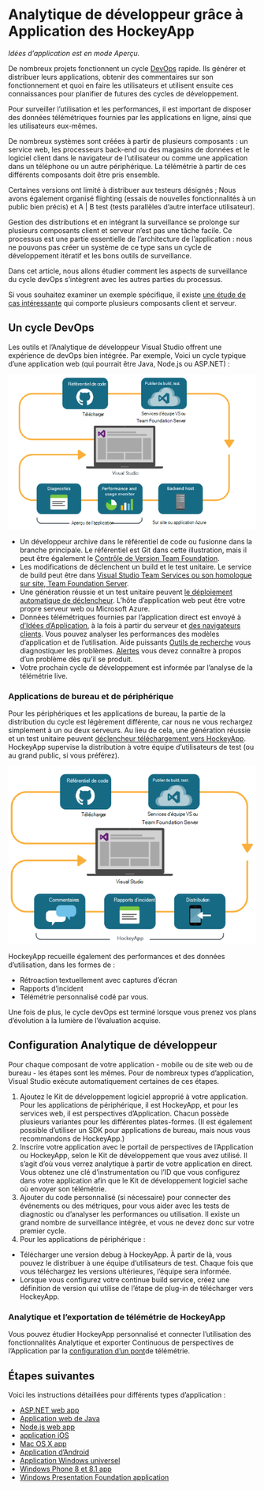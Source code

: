<properties
    pageTitle="Analytique de développeur"
    description="DevOps grâce à Visual Studio, Application, HockeyApp"
    authors="alancameronwills"
    services="application-insights"
    documentationCenter=""
    manager="douge"/>

<tags
    ms.service="application-insights"
    ms.workload="tbd"
    ms.tgt_pltfrm="ibiza"
    ms.devlang="na"
    ms.topic="article" 
    ms.date="05/18/2016"
    ms.author="awills"/>

# <a name="developer-analytics-with-application-insights-and-hockeyapp"></a>Analytique de développeur grâce à Application des HockeyApp

*Idées d’application est en mode Aperçu.*

De nombreux projets fonctionnent un cycle [DevOps](https://en.wikipedia.org/wiki/DevOps) rapide. Ils générer et distribuer leurs applications, obtenir des commentaires sur son fonctionnement et quoi en faire les utilisateurs et utilisent ensuite ces connaissances pour planifier de futures des cycles de développement. 

Pour surveiller l’utilisation et les performances, il est important de disposer des données télémétriques fournies par les applications en ligne, ainsi que les utilisateurs eux-mêmes. 

De nombreux systèmes sont créées à partir de plusieurs composants : un service web, les processeurs back-end ou des magasins de données et le logiciel client dans le navigateur de l’utilisateur ou comme une application dans un téléphone ou un autre périphérique. La télémétrie à partir de ces différents composants doit être pris ensemble.

Certaines versions ont limité à distribuer aux testeurs désignés ; Nous avons également organisé flighting (essais de nouvelles fonctionnalités à un public bien précis) et A | B test (tests parallèles d’autre interface utilisateur).

Gestion des distributions et en intégrant la surveillance se prolonge sur plusieurs composants client et serveur n’est pas une tâche facile. Ce processus est une partie essentielle de l’architecture de l’application : nous ne pouvons pas créer un système de ce type sans un cycle de développement itératif et les bons outils de surveillance.

Dans cet article, nous allons étudier comment les aspects de surveillance du cycle devOps s’intègrent avec les autres parties du processus. 

Si vous souhaitez examiner un exemple spécifique, il existe [une étude de cas intéressante](http://aka.ms/mydrivingdocs) qui comporte plusieurs composants client et serveur.

## <a name="a-devops-cycle"></a>Un cycle DevOps

Les outils et l’Analytique de développeur Visual Studio offrent une expérience de devOps bien intégrée. Par exemple, Voici un cycle typique d’une application web (qui pourrait être Java, Node.js ou ASP.NET) :

![Cycle de devops Web app](./media/app-insights-developer-analytics/040.png)

* Un développeur archive dans le référentiel de code ou fusionne dans la branche principale. Le référentiel est Git dans cette illustration, mais il peut être également le [Contrôle de Version Team Foundation](https://www.visualstudio.com/docs/tfvc/overview).
* Les modifications de déclenchent un build et le test unitaire. Le service de build peut être dans [Visual Studio Team Services ou son homologue sur site, Team Foundation Server](https://www.visualstudio.com/docs/vsts-tfs-overview). 
* Une génération réussie et un test unitaire peuvent [le déploiement automatique de déclencheur](https://www.visualstudio.com/docs/release/author-release-definition/more-release-definition). L’hôte d’application web peut être votre propre serveur web ou Microsoft Azure. 
* Données télémétriques fournies par l’application direct est envoyé à [d’Idées d’Application](app-insights-overview.md), à la fois à partir du serveur et [des navigateurs clients](app-insights-javascript.md). Vous pouvez analyser les performances des modèles d’application et de l’utilisation. Aide puissants [Outils de recherche](app-insights-analytics.md) vous diagnostiquer les problèmes. [Alertes](app-insights-alerts.md) vous devez connaître à propos d’un problème dès qu’il se produit. 
* Votre prochain cycle de développement est informée par l’analyse de la télémétrie live.

### <a name="device-and-desktop-apps"></a>Applications de bureau et de périphérique

Pour les périphériques et les applications de bureau, la partie de la distribution du cycle est légèrement différente, car nous ne vous rechargez simplement à un ou deux serveurs. Au lieu de cela, une génération réussie et un test unitaire peuvent [déclencheur téléchargement vers HockeyApp](https://support.hockeyapp.net/kb/third-party-bug-trackers-services-and-webhooks/how-to-use-hockeyapp-with-visual-studio-team-services-vsts-or-team-foundation-server-tfs). HockeyApp supervise la distribution à votre équipe d’utilisateurs de test (ou au grand public, si vous préférez). 


![DISPOSITIF devops cycle](./media/app-insights-developer-analytics/030.png)

HockeyApp recueille également des performances et des données d’utilisation, dans les formes de :

* Rétroaction textuellement avec captures d’écran
* Rapports d’incident
* Télémétrie personnalisé codé par vous.

Une fois de plus, le cycle devOps est terminé lorsque vous prenez vos plans d’évolution à la lumière de l’évaluation acquise.


## <a name="setting-up-developer-analytics"></a>Configuration Analytique de développeur

Pour chaque composant de votre application - mobile ou de site web ou de bureau - les étapes sont les mêmes. Pour de nombreux types d’application, Visual Studio exécute automatiquement certaines de ces étapes.

1. Ajoutez le Kit de développement logiciel approprié à votre application. Pour les applications de périphérique, il est HockeyApp, et pour les services web, il est perspectives d’Application. Chacun possède plusieurs variantes pour les différentes plates-formes. (Il est également possible d’utiliser un SDK pour applications de bureau, mais nous vous recommandons de HockeyApp.)
2. Inscrire votre application avec le portail de perspectives de l’Application ou HockeyApp, selon le Kit de développement que vous avez utilisé. Il s’agit d’où vous verrez analytique à partir de votre application en direct. Vous obtenez une clé d’instrumentation ou l’ID que vous configurez dans votre application afin que le Kit de développement logiciel sache où envoyer son télémétrie.
3. Ajouter du code personnalisé (si nécessaire) pour connecter des événements ou des métriques, pour vous aider avec les tests de diagnostic ou d’analyser les performances ou utilisation. Il existe un grand nombre de surveillance intégrée, et vous ne devez donc sur votre premier cycle.
3. Pour les applications de périphérique :
 * Télécharger une version debug à HockeyApp. À partir de là, vous pouvez le distribuer à une équipe d’utilisateurs de test. Chaque fois que vous téléchargez les versions ultérieures, l’équipe sera informée.
 * Lorsque vous configurez votre continue build service, créez une définition de version qui utilise de l’étape de plug-in de télécharger vers HockeyApp.

### <a name="analytics-and-export-for-hockeyapp-telemetry"></a>Analytique et l’exportation de télémétrie de HockeyApp

Vous pouvez étudier HockeyApp personnalisé et connecter l’utilisation des fonctionnalités Analytique et exporter Continuous de perspectives de l’Application par la [configuration d’un pont](app-insights-hockeyapp-bridge-app.md)de télémétrie.



## <a name="next-steps"></a>Étapes suivantes
 
Voici les instructions détaillées pour différents types d’application :

* [ASP.NET web app](app-insights-asp-net.md) 
* [Application web de Java](app-insights-java-get-started.md)
* [Node.js web app](https://github.com/Microsoft/ApplicationInsights-node.js)
* [application iOS](https://support.hockeyapp.net/kb/client-integration-ios-mac-os-x-tvos/hockeyapp-for-ios)
* [Mac OS X app](https://support.hockeyapp.net/kb/client-integration-ios-mac-os-x-tvos/hockeyapp-for-mac-os-x)
* [Application d’Android](https://support.hockeyapp.net/kb/client-integration-android/hockeyapp-for-android-sdk)
* [Application Windows universel](https://support.hockeyapp.net/kb/client-integration-windows-and-windows-phone/how-to-create-an-app-for-uwp)
* [Windows Phone 8 et 8.1 app](https://support.hockeyapp.net/kb/client-integration-windows-and-windows-phone/hockeyapp-for-windows-phone-silverlight-apps-80-and-81)
* [Windows Presentation Foundation application](https://support.hockeyapp.net/kb/client-integration-windows-and-windows-phone/hockeyapp-for-windows-wpf-apps)


